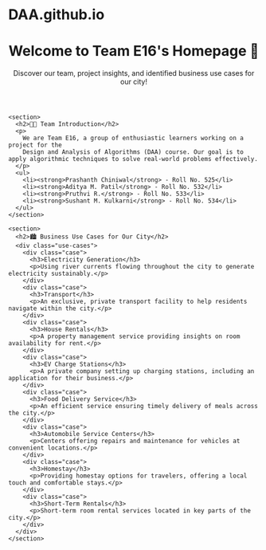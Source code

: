 # DAA.github.io
<!DOCTYPE html>
<html lang="en">
<head>
  <meta charset="UTF-8">
  <meta name="viewport" content="width=device-width, initial-scale=1.0">
  <meta http-equiv="X-UA-Compatible" content="ie=edge">
  <title>Welcome to Team E16's Homepage 👋</title>
  <link rel="stylesheet" href="assets/css/style.css">
</head>
<body>

  <header>
    <h1>Welcome to Team E16's Homepage 👋</h1>
    <p>Discover our team, project insights, and identified business use cases for our city!</p>
  </header>

  <main>

    <section>
      <h2>👨‍💻 Team Introduction</h2>
      <p>
        We are Team E16, a group of enthusiastic learners working on a project for the 
        Design and Analysis of Algorithms (DAA) course. Our goal is to apply algorithmic techniques to solve real-world problems effectively.
      </p>
      <ul>
        <li><strong>Prashanth Chiniwal</strong> - Roll No. 525</li>
        <li><strong>Aditya M. Patil</strong> - Roll No. 532</li>
        <li><strong>Pruthvi R.</strong> - Roll No. 533</li>
        <li><strong>Sushant M. Kulkarni</strong> - Roll No. 534</li>
      </ul>
    </section>

    <section>
      <h2>🏙️ Business Use Cases for Our City</h2>
      <div class="use-cases">
        <div class="case">
          <h3>Electricity Generation</h3>
          <p>Using river currents flowing throughout the city to generate electricity sustainably.</p>
        </div>
        <div class="case">
          <h3>Transport</h3>
          <p>An exclusive, private transport facility to help residents navigate within the city.</p>
        </div>
        <div class="case">
          <h3>House Rentals</h3>
          <p>A property management service providing insights on room availability for rent.</p>
        </div>
        <div class="case">
          <h3>EV Charge Stations</h3>
          <p>A private company setting up charging stations, including an application for their business.</p>
        </div>
        <div class="case">
          <h3>Food Delivery Service</h3>
          <p>An efficient service ensuring timely delivery of meals across the city.</p>
        </div>
        <div class="case">
          <h3>Automobile Service Centers</h3>
          <p>Centers offering repairs and maintenance for vehicles at convenient locations.</p>
        </div>
        <div class="case">
          <h3>Homestay</h3>
          <p>Providing homestay options for travelers, offering a local touch and comfortable stays.</p>
        </div>
        <div class="case">
          <h3>Short-Term Rentals</h3>
          <p>Short-term room rental services located in key parts of the city.</p>
        </div>
      </div>
    </section>

  </main>

</body>
</html>
